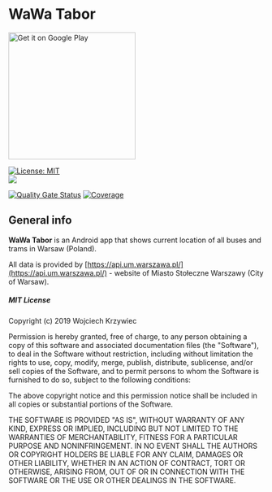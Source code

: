 # WaWa Tabor

<a href='https://play.google.com/store/apps/details?id=com.wawa_applications.wawa_tabor&pcampaignid=MKT-Other-global-all-co-prtnr-py-PartBadge-Mar2515-1'>
<img alt='Get it on Google Play' src='https://play.google.com/intl/en_us/badges/images/generic/en_badge_web_generic.png' width='250'/></a>

[![License: MIT](https://img.shields.io/badge/License-MIT-yellow.svg)](https://opensource.org/licenses/MIT)     
![](https://github.com/wkrzywiec/WaWa-Tabor/workflows/Android%20Master/badge.svg)

[![Quality Gate Status](https://sonarcloud.io/api/project_badges/measure?project=wkrzywiec_WaWa-Tabor&metric=alert_status)](https://sonarcloud.io/dashboard?id=wkrzywiec_WaWa-Tabor)
[![Coverage](https://sonarcloud.io/api/project_badges/measure?project=wkrzywiec_WaWa-Tabor&metric=coverage)](https://sonarcloud.io/dashboard?id=wkrzywiec_WaWa-Tabor)

## General info

**WaWa Tabor** is an Android app that shows current location of all buses and trams in Warsaw (Poland).

All data is provided by [https://api.um.warszawa.pl/](https://api.um.warszawa.pl/) - website of Miasto Stołeczne Warszawy (City of Warsaw).


##### MIT License

Copyright (c) 2019 Wojciech Krzywiec

Permission is hereby granted, free of charge, to any person obtaining a copy
of this software and associated documentation files (the "Software"), to deal
in the Software without restriction, including without limitation the rights
to use, copy, modify, merge, publish, distribute, sublicense, and/or sell
copies of the Software, and to permit persons to whom the Software is
furnished to do so, subject to the following conditions:

The above copyright notice and this permission notice shall be included in all
copies or substantial portions of the Software.

THE SOFTWARE IS PROVIDED "AS IS", WITHOUT WARRANTY OF ANY KIND, EXPRESS OR
IMPLIED, INCLUDING BUT NOT LIMITED TO THE WARRANTIES OF MERCHANTABILITY,
FITNESS FOR A PARTICULAR PURPOSE AND NONINFRINGEMENT. IN NO EVENT SHALL THE
AUTHORS OR COPYRIGHT HOLDERS BE LIABLE FOR ANY CLAIM, DAMAGES OR OTHER
LIABILITY, WHETHER IN AN ACTION OF CONTRACT, TORT OR OTHERWISE, ARISING FROM,
OUT OF OR IN CONNECTION WITH THE SOFTWARE OR THE USE OR OTHER DEALINGS IN THE
SOFTWARE.

